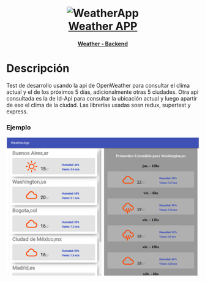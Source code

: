 <h1 align="center">
  <br>
  <img src="https://upload.wikimedia.org/wikipedia/commons/a/a7/React-icon.svg" alt="WeatherApp" width="200">
  <br>
  <a href="https://martinbobbio.github.io/frontend-weather/">Weather APP</a> 
  <br>
</h1>
<h4 align="center"><a target="_blank" href="https://github.com/martinbobbio/backend-weather">Weather - Backend</a></h4>


# Descripción

Test de desarrollo usando la api de OpenWeather para consultar el clima actual y el de los próximos 5 días, adicionalmente otras 5 ciudades.
Otra api consultada es la de Id-Api para consultar la ubicación actual y luego apartir de eso el clima de la ciudad.
Las librerías usadas sosn redux, supertest y express.


### Ejemplo

![Image of pagina](public/pagina.png)

